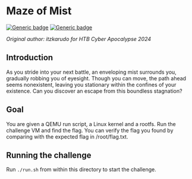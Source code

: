 # Maze of Mist

[![Generic badge](https://img.shields.io/badge/Type-Pwn-red.svg)](https://shields.io/)
[![Generic badge](https://img.shields.io/badge/Level-Hard-red.svg)](https://shields.io/)

*Original author: itzkarudo for HTB Cyber Apocalypse 2024*

## Introduction
As you stride into your next battle, an enveloping mist surrounds you, gradually robbing you of eyesight. Though you can move, the path ahead seems nonexistent, leaving you stationary within the confines of your existence. Can you discover an escape from this boundless stagnation?

## Goal
You are given a QEMU run script, a Linux kernel and a rootfs.
Run the challenge VM and find the flag.
You can verify the flag you found by comparing with the expected flag in /root/flag.txt.

## Running the challenge
Run `./run.sh` from within this directory to start the challenge.

